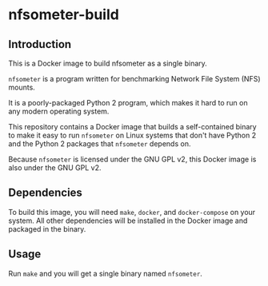 # nfsometer-build

## Introduction
This is a Docker image to build nfsometer as a single binary.

`nfsometer` is a program written for benchmarking Network File System (NFS) mounts.

It is a poorly-packaged Python 2 program, which makes it hard to run on any modern operating system.

This repository contains a Docker image that builds a self-contained binary to make it easy to run `nfsometer` on Linux systems that don't have Python 2 and the Python 2 packages that `nfsometer` depends on.

Because `nfsometer` is licensed under the GNU GPL v2, this Docker image is also under the GNU GPL v2.

## Dependencies

To build this image, you will need `make`, `docker`, and `docker-compose` on your system. All other dependencies will be installed in the Docker image and packaged in the binary.

## Usage

Run `make` and you will get a single binary named `nfsometer`.
